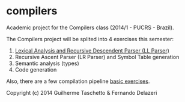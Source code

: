 # compilers

Academic project for the Compilers class (2014/1 - PUCRS - Brazil).

The Compilers project will be splited into 4 exercises this semester:

1. [Lexical Analysis and Recursive Descendent Parser (LL Parser)](https://github.com/taschetto/compilers/tree/master/Part1)
2. Recursive Ascent Parser (LR Parser) and Symbol Table generation
3. Semantic analysis (types)
4. Code generation

Also, there are a few compilation pipeline [basic exercises](https://github.com/taschetto/compilers/tree/master/exercises).

Copyright (c) 2014 Guilherme Taschetto & Fernando Delazeri
